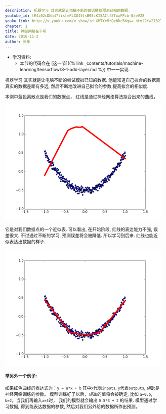 ```yaml
---
description: 机器学习 其实就是让电脑不断的尝试模拟预测已知的数据.
youtube_id: tM4z02cDNa4?list=PLXO45tsB95cKI5AIlf5TxxFPzb-0zeVZ8
youku_link: http://v.youku.com/v_show/id_XMTYxMzQzNDc5Ng==.html?f=27327189&o=1
chapter: 1
title: 神经网络在干嘛
date: 2016-11-3
author: 张乐
---
```

* 学习资料:
  * 本节的代码会在 [这一节]({% link _contents/tutorials/machine-learning/tensorflow/3-1-add-layer.md %}) 中一一实现.

机器学习 其实就是让电脑不断的尝试模拟已知的数据.
他能知道自己拟合的数据离真实的数据差距有多远,
然后不断地改进自己拟合的参数,提高拟合的相似度.

本例中蓝色离散点是我们的数据点，
红线是通过神经网络算法拟合出来的曲线，

<img class='course-image' src='/static/results/tensorflow/1_3_1.png'>

它是对我们数据点的一个近似表. 可以看出, 在开始阶段, 红线的表达能力不强, 误差很大.
不过通过不断的学习, 预测误差将会被降低. 所以学习到后来. 红线也能近似表达出数据的样子.

<img class='course-image' src='/static/results/tensorflow/1_3_2.png'>

#### 举另外一个例子:

如果红色曲线的表达式为：`y = a*x + b`
其中`x`代表`inputs`, 
`y`代表`outputs`, `a`和`b`是神经网络训练的参数。
模型训练好了以后，`a`和`b`的值将会被确定, 比如 `a=0.5`, `b=2`，当我们再输入`x=3`时，
我们的模型就会输出 `0.5*3 + 2` 的结果.
模型通过学习数据, 得到能表达数据的参数, 然后对我们另外给的数据所作出预测。

